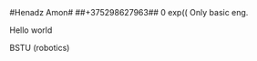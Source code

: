 <!DOCTYPE HTML>
<html>

<body>
#Henadz Amon#
##+375298627963##
0 exp((
Only basic eng.
<p>Hello world</p>
BSTU (robotics)
</body>

</html>
